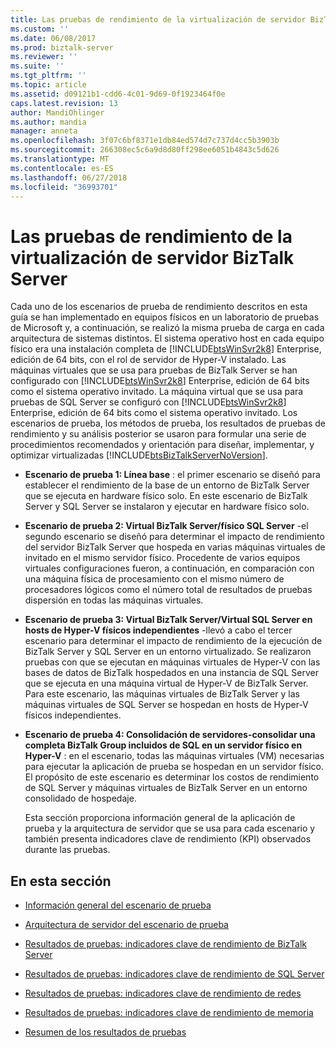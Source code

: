```yaml
---
title: Las pruebas de rendimiento de la virtualización de servidor BizTalk Server | Microsoft Docs
ms.custom: ''
ms.date: 06/08/2017
ms.prod: biztalk-server
ms.reviewer: ''
ms.suite: ''
ms.tgt_pltfrm: ''
ms.topic: article
ms.assetid: d09121b1-cdd6-4c01-9d69-0f1923464f0e
caps.latest.revision: 13
author: MandiOhlinger
ms.author: mandia
manager: anneta
ms.openlocfilehash: 3f07c6bf8371e1db84ed574d7c737d4cc5b3903b
ms.sourcegitcommit: 266308ec5c6a9d8d80ff298ee6051b4843c5d626
ms.translationtype: MT
ms.contentlocale: es-ES
ms.lasthandoff: 06/27/2018
ms.locfileid: "36993701"
---
```

# <a name="testing-biztalk-server-virtualization-performance"></a>Las pruebas de rendimiento de la virtualización de servidor BizTalk Server
Cada uno de los escenarios de prueba de rendimiento descritos en esta guía se han implementado en equipos físicos en un laboratorio de pruebas de Microsoft y, a continuación, se realizó la misma prueba de carga en cada arquitectura de sistemas distintos. El sistema operativo host en cada equipo físico era una instalación completa de [!INCLUDE[btsWinSvr2k8](../includes/btswinsvr2k8-md.md)] Enterprise, edición de 64 bits, con el rol de servidor de Hyper-V instalado. Las máquinas virtuales que se usa para pruebas de BizTalk Server se han configurado con [!INCLUDE[btsWinSvr2k8](../includes/btswinsvr2k8-md.md)] Enterprise, edición de 64 bits como el sistema operativo invitado. La máquina virtual que se usa para pruebas de SQL Server se configuró con [!INCLUDE[btsWinSvr2k8](../includes/btswinsvr2k8-md.md)] Enterprise, edición de 64 bits como el sistema operativo invitado. Los escenarios de prueba, los métodos de prueba, los resultados de pruebas de rendimiento y su análisis posterior se usaron para formular una serie de procedimientos recomendados y orientación para diseñar, implementar, y optimizar virtualizadas [!INCLUDE[btsBizTalkServerNoVersion](../includes/btsbiztalkservernoversion-md.md)].  
  
- **Escenario de prueba 1: Línea base** : el primer escenario se diseñó para establecer el rendimiento de la base de un entorno de BizTalk Server que se ejecuta en hardware físico solo. En este escenario de BizTalk Server y SQL Server se instalaron y ejecutar en hardware físico solo.  
  
- **Escenario de prueba 2: Virtual BizTalk Server/físico SQL Server** -el segundo escenario se diseñó para determinar el impacto de rendimiento del servidor BizTalk Server que hospeda en varias máquinas virtuales de invitado en el mismo servidor físico. Procedente de varios equipos virtuales configuraciones fueron, a continuación, en comparación con una máquina física de procesamiento con el mismo número de procesadores lógicos como el número total de resultados de pruebas dispersión en todas las máquinas virtuales.  
  
- **Escenario de prueba 3: Virtual BizTalk Server/Virtual SQL Server en hosts de Hyper-V físicos independientes** -llevó a cabo el tercer escenario para determinar el impacto de rendimiento de la ejecución de BizTalk Server y SQL Server en un entorno virtualizado. Se realizaron pruebas con que se ejecutan en máquinas virtuales de Hyper-V con las bases de datos de BizTalk hospedados en una instancia de SQL Server que se ejecuta en una máquina virtual de Hyper-V de BizTalk Server. Para este escenario, las máquinas virtuales de BizTalk Server y las máquinas virtuales de SQL Server se hospedan en hosts de Hyper-V físicos independientes.  
  
- **Escenario de prueba 4: Consolidación de servidores-consolidar una completa BizTalk Group incluidos de SQL en un servidor físico en Hyper-V** : en el escenario, todas las máquinas virtuales (VM) necesarias para ejecutar la aplicación de prueba se hospedan en un servidor físico. El propósito de este escenario es determinar los costos de rendimiento de SQL Server y máquinas virtuales de BizTalk Server en un entorno consolidado de hospedaje.  
  
  Esta sección proporciona información general de la aplicación de prueba y la arquitectura de servidor que se usa para cada escenario y también presenta indicadores clave de rendimiento (KPI) observados durante las pruebas.  
  
## <a name="in-this-section"></a>En esta sección  
  
-   [Información general del escenario de prueba](../technical-guides/test-scenario-overview.md)  
  
-   [Arquitectura de servidor del escenario de prueba](../technical-guides/test-scenario-server-architecture.md)  
  
-   [Resultados de pruebas: indicadores clave de rendimiento de BizTalk Server](../technical-guides/test-results-biztalk-server-key-performance-indicators.md)  
  
-   [Resultados de pruebas: indicadores clave de rendimiento de SQL Server](../technical-guides/test-results-sql-server-key-performance-indicators.md)  
  
-   [Resultados de pruebas: indicadores clave de rendimiento de redes](../technical-guides/test-results-networking-key-performance-indicators.md)  
  
-   [Resultados de pruebas: indicadores clave de rendimiento de memoria](../technical-guides/test-results-memory-key-performance-indicators.md)  
  
-   [Resumen de los resultados de pruebas](../technical-guides/summary-of-test-results.md)